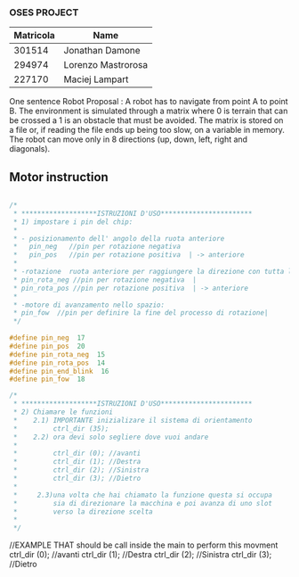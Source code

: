 ### OSES PROJECT
Matricola     | Name
------------- | -------------
301514 | Jonathan Damone
294974  |  Lorenzo  Mastrorosa
227170 |  Maciej    Lampart|


One sentence  Robot Proposal :
A robot has to navigate from point A to point B. 
The environment is simulated through a matrix where 0 is terrain that can be crossed a 1 is an obstacle that must be avoided. 
The matrix is stored on a file or, if reading the file ends up being too slow, on a variable in memory.
The robot can move only in 8 directions (up, down, left, right and diagonals).
## Motor instruction

```c

/*
 * *******************ISTRUZIONI D'USO***********************
 * 1) impostare i pin del chip:
 *
 * - posizionamento dell' angolo della ruota anteriore
 *   pin_neg   //pin per rotazione negativa
 *   pin_pos   //pin per rotazione positiva  | -> anteriore
 *
 * -rotazione  ruota anteriore per raggiungere la direzione con tutta la macchina
 * pin_rota_neg //pin per rotazione negativa  |
 * pin_rota_pos //pin per rotazione positiva  | -> anteriore
 *
 * -motore di avanzamento nello spazio:
 * pin_fow  //pin per definire la fine del processo di rotazione|
 */
 
#define pin_neg  17
#define pin_pos  20
#define pin_rota_neg  15
#define pin_rota_pos  14
#define pin_end_blink  16
#define pin_fow  18

/*
 * *******************ISTRUZIONI D'USO***********************
 * 2) Chiamare le funzioni
 *    2.1) IMPORTANTE inizializare il sistema di orientamento
 *         ctrl_dir (35);
 *    2.2) ora devi solo segliere dove vuoi andare
 *
 *         ctrl_dir (0); //avanti
 *         ctrl_dir (1); //Destra
 *         ctrl_dir (2); //Sinistra
 *         ctrl_dir (3); //Dietro
 *
 *     2.3)una volta che hai chiamato la funzione questa si occupa
 *         sia di direzionare la macchina e poi avanza di uno slot
 *         verso la direzione scelta
 *
 */
```
//EXAMPLE THAT should be call inside the main to perform this movment
     ctrl_dir (0); //avanti
     ctrl_dir (1); //Destra
     ctrl_dir (2); //Sinistra
     ctrl_dir (3); //Dietro
